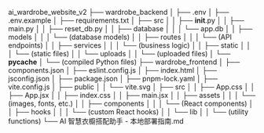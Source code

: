 ai_wardrobe_website_v2
├── wardrobe_backend
│   ├── .env
│   ├── .env.example
│   ├── requirements.txt
│   ├── src
│   │   ├── __init__.py
│   │   ├── main.py
│   │   ├── reset_db.py
│   │   ├── database
│   │   │   └── app.db
│   │   ├── models
│   │   │   └── (database models)
│   │   ├── routes
│   │   │   └── (API endpoints)
│   │   ├── services
│   │   │   └── (business logic)
│   │   ├── static
│   │   │   └── (static files)
│   │   └── uploads
│   │       └── (uploaded files)
│   └── __pycache__
│       └── (compiled Python files)
├── wardrobe_frontend
│   ├── components.json
│   ├── eslint.config.js
│   ├── index.html
│   ├── jsconfig.json
│   ├── package.json
│   ├── pnpm-lock.yaml
│   ├── vite.config.js
│   ├── public
│   │   └── vite.svg
│   ├── src
│   │   ├── App.css
│   │   ├── App.jsx
│   │   ├── index.css
│   │   ├── main.jsx
│   │   ├── assets
│   │   │   └── (images, fonts, etc.)
│   │   ├── components
│   │   │   └── (React components)
│   │   ├── hooks
│   │   │   └── (custom React hooks)
│   │   └── lib
│   │       └── (utility functions)
└── AI 智慧衣櫥搭配助手 - 本地部署指南.md